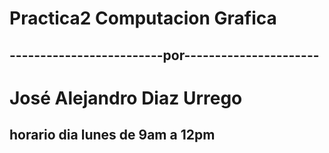 # Practica2 Computacion Grafica
## -------------------------por----------------------
# José Alejandro Diaz Urrego
## horario dia lunes de 9am a 12pm
